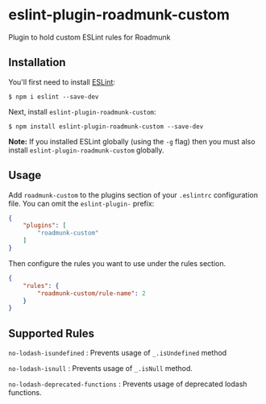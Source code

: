 # eslint-plugin-roadmunk-custom

Plugin to hold custom ESLint rules for Roadmunk

## Installation

You'll first need to install [ESLint](http://eslint.org):

```
$ npm i eslint --save-dev
```

Next, install `eslint-plugin-roadmunk-custom`:

```
$ npm install eslint-plugin-roadmunk-custom --save-dev
```

**Note:** If you installed ESLint globally (using the `-g` flag) then you must also install `eslint-plugin-roadmunk-custom` globally.

## Usage

Add `roadmunk-custom` to the plugins section of your `.eslintrc` configuration file. You can omit the `eslint-plugin-` prefix:

```json
{
    "plugins": [
        "roadmunk-custom"
    ]
}
```


Then configure the rules you want to use under the rules section.

```json
{
    "rules": {
        "roadmunk-custom/rule-name": 2
    }
}
```

## Supported Rules

`no-lodash-isundefined` : Prevents usage of `_.isUndefined` method

`no-lodash-isnull` : Prevents usage of `_.isNull` method.

`no-lodash-deprecated-functions` : Prevents usage of deprecated lodash functions.
